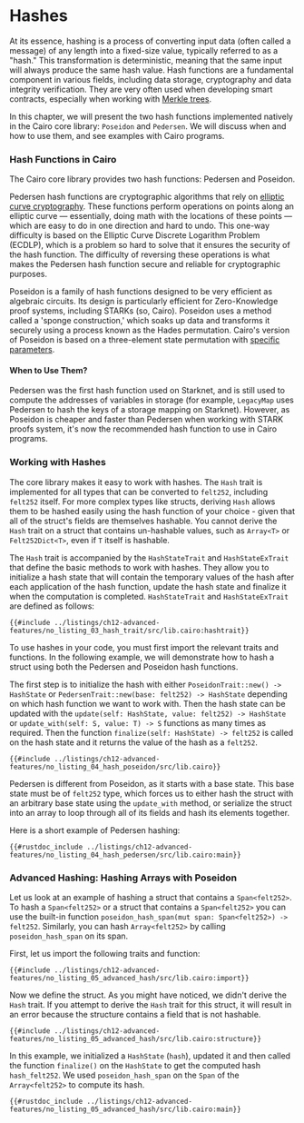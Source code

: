 # Hashes

At its essence, hashing is a process of converting input data (often called a message) of any length into a fixed-size value, typically referred to as a "hash." This transformation is deterministic, meaning that the same input will always produce the same hash value. Hash functions are a fundamental component in various fields, including data storage, cryptography and data integrity verification. They are very often used when developing smart contracts, especially when working with [Merkle trees][merkle tree wiki].

In this chapter, we will present the two hash functions implemented natively in the Cairo core library: `Poseidon` and `Pedersen`. We will discuss when and how to use them, and see examples with Cairo programs.

[merkle tree wiki]: https://en.wikipedia.org/wiki/Merkle_tree#Uses

### Hash Functions in Cairo

The Cairo core library provides two hash functions: Pedersen and Poseidon.

Pedersen hash functions are cryptographic algorithms that rely on [elliptic curve cryptography][ec wiki]. These functions perform operations on points along an elliptic curve — essentially, doing math with the locations of these points — which are easy to do in one direction and hard to undo. This one-way difficulty is based on the Elliptic Curve Discrete Logarithm Problem (ECDLP), which is a problem so hard to solve that it ensures the security of the hash function. The difficulty of reversing these operations is what makes the Pedersen hash function secure and reliable for cryptographic purposes.

Poseidon is a family of hash functions designed to be very efficient as algebraic circuits. Its design is particularly efficient for Zero-Knowledge proof systems, including STARKs (so, Cairo). Poseidon uses a method called a 'sponge construction,' which soaks up data and transforms it securely using a process known as the Hades permutation. Cairo's version of Poseidon is based on a three-element state permutation with [specific parameters][poseidon parameters].

[ec wiki]: https://en.wikipedia.org/wiki/Elliptic-curve_cryptography
[poseidon parameters]: https://github.com/starkware-industries/poseidon/blob/main/poseidon3.txt

#### When to Use Them?

Pedersen was the first hash function used on Starknet, and is still used to compute the addresses of variables in storage (for example, `LegacyMap` uses Pedersen to hash the keys of a storage mapping on Starknet). However, as Poseidon is cheaper and faster than Pedersen when working with STARK proofs system, it's now the recommended hash function to use in Cairo programs.

### Working with Hashes

The core library makes it easy to work with hashes. The `Hash` trait is implemented for all types that can be converted to `felt252`, including `felt252` itself. For more complex types like structs, deriving `Hash` allows them to be hashed easily using the hash function of your choice - given that all of the struct's fields are themselves hashable. You cannot derive the `Hash` trait on a struct that contains un-hashable values, such as `Array<T>` or `Felt252Dict<T>`, even if `T` itself is hashable.

The `Hash` trait is accompanied by the `HashStateTrait` and `HashStateExTrait` that define the basic methods to work with hashes. They allow you to initialize a hash state that will contain the temporary values of the hash after each application of the hash function, update the hash state and finalize it when the computation is completed. `HashStateTrait` and `HashStateExTrait` are defined as follows:

```cairo,noplayground
{{#include ../listings/ch12-advanced-features/no_listing_03_hash_trait/src/lib.cairo:hashtrait}}
```

To use hashes in your code, you must first import the relevant traits and functions. In the following example, we will demonstrate how to hash a struct using both the Pedersen and Poseidon hash functions.

The first step is to initialize the hash with either `PoseidonTrait::new() -> HashState` or `PedersenTrait::new(base: felt252) -> HashState` depending on which hash function we want to work with. Then the hash state can be updated with the `update(self: HashState, value: felt252) -> HashState` or `update_with(self: S, value: T) -> S` functions as many times as required. Then the function `finalize(self: HashState) -> felt252` is called on the hash state and it returns the value of the hash as a `felt252`.

```cairo
{{#include ../listings/ch12-advanced-features/no_listing_04_hash_poseidon/src/lib.cairo}}
```

Pedersen is different from Poseidon, as it starts with a base state. This base state must be of `felt252` type, which forces us to either hash the struct with an arbitrary base state using the `update_with` method, or serialize the struct into an array to loop through all of its fields and hash its elements together.

Here is a short example of Pedersen hashing:

```cairo
{{#rustdoc_include ../listings/ch12-advanced-features/no_listing_04_hash_pedersen/src/lib.cairo:main}}
```

### Advanced Hashing: Hashing Arrays with Poseidon

Let us look at an example of hashing a struct that contains a `Span<felt252>`.
To hash a `Span<felt252>` or a struct that contains a `Span<felt252>` you can use the built-in function `poseidon_hash_span(mut span: Span<felt252>) -> felt252`. Similarly, you can hash `Array<felt252>` by calling `poseidon_hash_span` on its span.

First, let us import the following traits and function:

```cairo,noplayground
{{#include ../listings/ch12-advanced-features/no_listing_05_advanced_hash/src/lib.cairo:import}}
```

Now we define the struct. As you might have noticed, we didn't derive the `Hash` trait. If you attempt to derive the `Hash` trait for this struct, it will result in an error because the structure contains a field that is not hashable.

```cairo, noplayground
{{#include ../listings/ch12-advanced-features/no_listing_05_advanced_hash/src/lib.cairo:structure}}
```

In this example, we initialized a `HashState` (`hash`), updated it and then called the function `finalize()` on the
`HashState` to get the computed hash `hash_felt252`. We used `poseidon_hash_span` on the `Span` of the `Array<felt252>` to compute its hash.

```cairo
{{#rustdoc_include ../listings/ch12-advanced-features/no_listing_05_advanced_hash/src/lib.cairo:main}}
```
